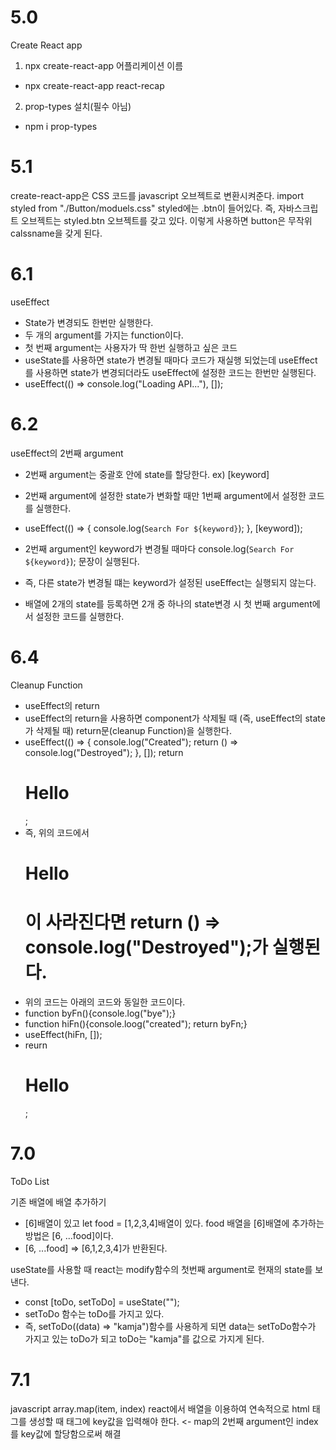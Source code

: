 # 5.0

Create React app

1. npx create-react-app 어플리케이션 이름

- npx create-react-app react-recap

2. prop-types 설치(필수 아님)

- npm i prop-types

# 5.1

create-react-app은 CSS 코드를 javascript 오브젝트로 변환시켜준다.
import styled from "./Button/moduels.css"
styled에는 .btn이 들어있다.
즉, 자바스크립트 오브젝트는 styled.btn 오브젝트를 갖고 있다.
이렇게 사용하면 button은 무작위 calssname을 갖게 된다.

# 6.1

useEffect

- State가 변경되도 한번만 실행한다.
- 두 개의 argument를 가지는 function이다.
- 첫 번째 argument는 사용자가 딱 한번 실행하고 싶은 코드
- useState를 사용하면 state가 변경될 때마다 코드가 재실행 되었는데 useEffect를 사용하면 state가 변경되더라도 useEffect에 설정한 코드는 한번만 실행된다.
- useEffect(() => console.log("Loading API..."), []);

# 6.2

useEffect의 2번째 argument

- 2번째 argument는 중괄호 안에 state를 할당한다. ex) [keyword]
- 2번째 argument에 설정한 state가 변화할 때만 1번째 argument에서 설정한 코드를 실행한다.
- useEffect(() => {
  console.log(`Search For ${keyword}`);
  }, [keyword]);
- 2번째 argument인 keyword가 변경될 때마다 console.log(`Search For ${keyword}`); 문장이 실행된다.
- 즉, 다른 state가 변경될 떄는 keyword가 설정된 useEffect는 실행되지 않는다.

- 배열에 2개의 state를 등록하면 2개 중 하나의 state변경 시 첫 번째 argument에서 설정한 코드를 실행한다.

# 6.4

Cleanup Function

- useEffect의 return
- useEffect의 return을 사용하면 component가 삭제될 때 (즉, useEffect의 state가 삭제될 때) return문(cleanup Function)을 실행한다.
- useEffect(() => {
  console.log("Created");
  return () => console.log("Destroyed");
  }, []);
  return <h1>Hello</h1>;
- 즉, 위의 코드에서 <h1>Hello<h1>이 사라진다면 return () => console.log("Destroyed");가 실행된다.
- 위의 코드는 아래의 코드와 동일한 코드이다.
- function byFn(){console.log("bye");}
- function hiFn(){console.loog("created"); return byFn;}
- useEffect(hiFn, []);
- reurn <h1>Hello</h1>;

# 7.0

ToDo List

기존 배열에 배열 추가하기

- [6]배열이 있고 let food = [1,2,3,4]배열이 있다. food 배열을 [6]배열에 추가하는 방법은 [6, ...food]이다.
- [6, ...food] => [6,1,2,3,4]가 반환된다.

useState를 사용할 때 react는 modify함수의 첫번째 argument로 현재의 state를 보낸다.

- const [toDo, setToDo] = useState("");
- setToDo 함수는 toDo를 가지고 있다.
- 즉, setToDo((data) => "kamja")함수를 사용하게 되면 data는 setToDo함수가 가지고 있는 toDo가 되고 toDo는 "kamja"를 값으로 가지게 된다.

# 7.1

javascript array.map(item, index)
react에서 배열을 이용하여 연속적으로 html 태그를 생성할 때 태그에 key값을 입력해야 한다. <- map의 2번째 argument인 index를 key값에 할당함으로써 해결
